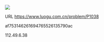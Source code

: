 ![](https://blocksrc.haplat.net/_bot_sbu/sbu-pic.gif)

URL https://www.luogu.com.cn/problem/P1038

af753146261694765526135790ac

112.49.6.38

